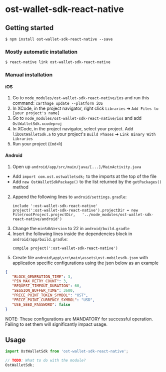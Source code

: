 
# ost-wallet-sdk-react-native

## Getting started

`$ npm install ost-wallet-sdk-react-native --save`

### Mostly automatic installation

`$ react-native link ost-wallet-sdk-react-native`

### Manual installation


#### iOS

1. Go to `node_modules/ost-wallet-sdk-react-native/ios` and run this command: `carthage update --platform iOS` 
2. In XCode, in the project navigator, right click `Libraries` ➜ `Add Files to [your project's name]`
3. Go to `node_modules/ost-wallet-sdk-react-native/ios` and add `OstWalletSdk.xcodeproj`
4. In XCode, in the project navigator, select your project. Add `libOstWalletSdk.a` to your project's `Build Phases` ➜ `Link Binary With Libraries`
5. Run your project (`Cmd+R`)

#### Android

1. Open up `android/app/src/main/java/[...]/MainActivity.java`
  - Add `import com.ost.ostwalletsdk;` to the imports at the top of the file
  - Add `new OstWalletSdkPackage()` to the list returned by the `getPackages()` method
2. Append the following lines to `android/settings.gradle`:
  	```
  	include ':ost-wallet-sdk-react-native'
  	project(':ost-wallet-sdk-react-native').projectDir = new File(rootProject.projectDir, 	'../node_modules/ost-wallet-sdk-react-native/android')
  	```
3. Change the `minSdkVersion` to 22 in `android/build.gradle`	
4. Insert the following lines inside the dependencies block in `android/app/build.gradle`:
  	```
    compile project(':ost-wallet-sdk-react-native')
5. Create file `android\app\src\main\assets\ost-mobilesdk.json` with application specific configurations using  the json below as an example

 ```json
{
	"BLOCK_GENERATION_TIME": 3,
	"PIN_MAX_RETRY_COUNT": 3,
	"REQUEST_TIMEOUT_DURATION": 60,
	"SESSION_BUFFER_TIME": 3600,
	"PRICE_POINT_TOKEN_SYMBOL": "OST",
	"PRICE_POINT_CURRENCY_SYMBOL": "USD",
	"USE_SEED_PASSWORD": false
}
 ```
 NOTE: These configurations are MANDATORY for successful operation. Failing to set them will significantly impact usage.

## Usage
```javascript
import OstWalletSdk from 'ost-wallet-sdk-react-native';

// TODO: What to do with the module?
OstWalletSdk;
```
  
